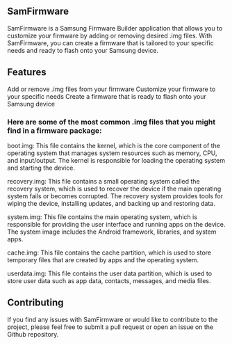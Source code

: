 ## SamFirmware
SamFirmware is a Samsung Firmware Builder application that allows you to customize your firmware by adding or removing desired .img files. With SamFirmware, you can create a firmware that is tailored to your specific needs and ready to flash onto your Samsung device.

## Features
Add or remove .img files from your firmware
Customize your firmware to your specific needs
Create a firmware that is ready to flash onto your Samsung device

### Here are some of the most common .img files that you might find in a firmware package:
boot.img: This file contains the kernel, which is the core component of the operating system that manages system resources such as memory, CPU, and input/output. The kernel is responsible for loading the operating system and starting the device.

recovery.img: This file contains a small operating system called the recovery system, which is used to recover the device if the main operating system fails or becomes corrupted. The recovery system provides tools for wiping the device, installing updates, and backing up and restoring data.

system.img: This file contains the main operating system, which is responsible for providing the user interface and running apps on the device. The system image includes the Android framework, libraries, and system apps.

cache.img: This file contains the cache partition, which is used to store temporary files that are created by apps and the operating system.

userdata.img: This file contains the user data partition, which is used to store user data such as app data, contacts, messages, and media files.

## Contributing
If you find any issues with SamFirmware or would like to contribute to the project, please feel free to submit a pull request or open an issue on the Github repository.
